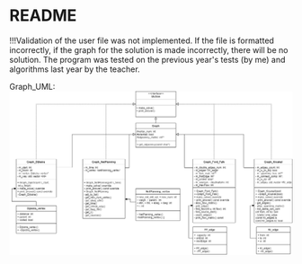 # README 
!!!Validation of the user file was not implemented. If the file is formatted incorrectly, if the graph for the solution is made incorrectly, there will be no solution.
The program was tested on the previous year's tests (by me) and algorithms last year by the teacher.

Graph_UML:
![Graph_UML](https://github.com/Draft00/OOP2/blob/master/Graph_UML.png)
